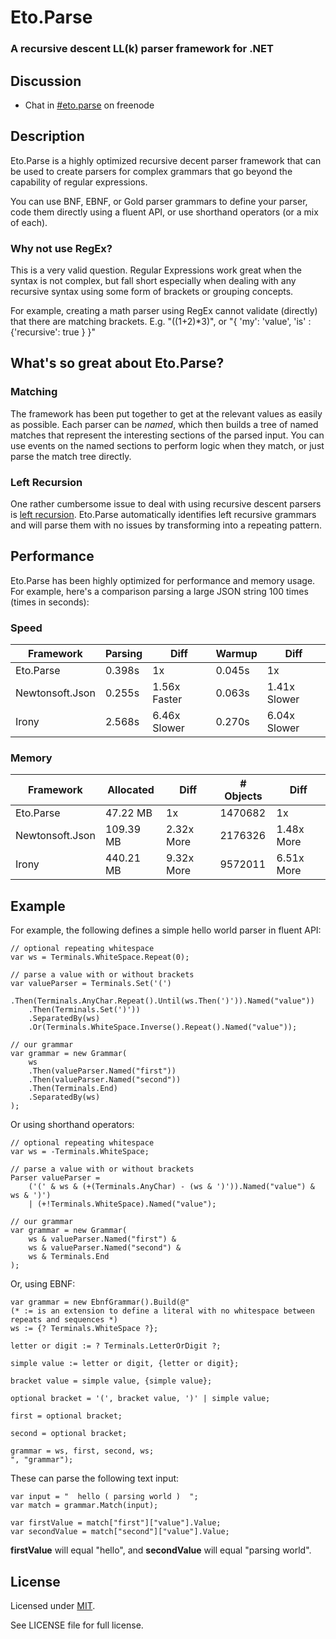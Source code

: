 Eto.Parse
=========
### A recursive descent LL(k) parser framework for .NET

Discussion
----------

* Chat in [#eto.parse](http://webchat.freenode.net/?channels=eto.parse) on freenode

Description
-----------

Eto.Parse is a highly optimized recursive decent parser framework that can be used to create parsers for complex grammars that go beyond the capability of regular expressions.

You can use BNF, EBNF, or Gold parser grammars to define your parser, code them directly using a fluent API, or use shorthand operators (or a mix of each).

### Why not use RegEx?

This is a very valid question. Regular Expressions work great when the syntax is not complex, but fall short especially when dealing with any recursive syntax using some form of brackets or grouping concepts. 

For example, creating a math parser using RegEx cannot validate (directly) that there are matching brackets.  E.g. "((1+2)*3)", or "{ 'my': 'value', 'is' : {'recursive': true } }"

What's so great about Eto.Parse?
--------------------------------

### Matching

The framework has been put together to get at the relevant values as easily as possible.  Each parser can be *named*, which then builds a tree of named matches that represent the interesting sections of the parsed input. You can use events on the named sections to perform logic when they match, or just parse the match tree directly.

### Left Recursion

One rather cumbersome issue to deal with using recursive descent parsers is [left recursion](http://en.wikipedia.org/wiki/Left_recursion). Eto.Parse automatically identifies left recursive grammars and will parse them with no issues by transforming into a repeating pattern.

Performance
-----------

Eto.Parse has been highly optimized for performance and memory usage. For example, here's a comparison parsing a large JSON string 100 times (times in seconds):

### Speed

Framework       | Parsing | Diff         | Warmup | Diff--------------- | ------- | ------------ | ------ | ------------Eto.Parse       |  0.398s | 1x           | 0.045s | 1xNewtonsoft.Json |  0.255s | 1.56x Faster | 0.063s | 1.41x SlowerIrony           |  2.568s | 6.46x Slower | 0.270s | 6.04x Slower

### Memory

Framework       | Allocated | Diff       | # Objects | Diff
--------------- | --------- | ---------- | --------- | ----------
Eto.Parse       | 47.22 MB  | 1x         | 1470682   | 1x
Newtonsoft.Json | 109.39 MB | 2.32x More | 2176326   | 1.48x More
Irony           | 440.21 MB | 9.32x More | 9572011   | 6.51x More

Example
-------

For example, the following defines a simple hello world parser in fluent API:

	// optional repeating whitespace
	var ws = Terminals.WhiteSpace.Repeat(0);

	// parse a value with or without brackets
	var valueParser = Terminals.Set('(')
		.Then(Terminals.AnyChar.Repeat().Until(ws.Then(')')).Named("value"))
		.Then(Terminals.Set(')'))
		.SeparatedBy(ws)
		.Or(Terminals.WhiteSpace.Inverse().Repeat().Named("value"));

	// our grammar
	var grammar = new Grammar(
		ws
		.Then(valueParser.Named("first"))
		.Then(valueParser.Named("second"))
		.Then(Terminals.End)
		.SeparatedBy(ws)
	);

Or using shorthand operators:

	// optional repeating whitespace
	var ws = -Terminals.WhiteSpace;

	// parse a value with or without brackets
	Parser valueParser = 
		('(' & ws & (+(Terminals.AnyChar) - (ws & ')')).Named("value") & ws & ')')
		| (+!Terminals.WhiteSpace).Named("value");

	// our grammar
	var grammar = new Grammar(
		ws & valueParser.Named("first") & 
		ws & valueParser.Named("second") & 
		ws & Terminals.End
	);

Or, using EBNF:

	var grammar = new EbnfGrammar().Build(@"
	(* := is an extension to define a literal with no whitespace between repeats and sequences *)
	ws := {? Terminals.WhiteSpace ?};
	
	letter or digit := ? Terminals.LetterOrDigit ?;
	
	simple value := letter or digit, {letter or digit};
	
	bracket value = simple value, {simple value};
	
	optional bracket = '(', bracket value, ')' | simple value;
	
	first = optional bracket;
	
	second = optional bracket;
	
	grammar = ws, first, second, ws;
	", "grammar");

These can parse the following text input:

	var input = "  hello ( parsing world )  ";
	var match = grammar.Match(input);
	
	var firstValue = match["first"]["value"].Value;
	var secondValue = match["second"]["value"].Value;

**firstValue** will equal "hello", and **secondValue** will equal "parsing world".


License
-------

Licensed under [MIT](http://opensource.org/licenses/MIT).

See LICENSE file for full license.